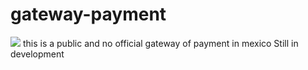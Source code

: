 # gateway-payment
<img src="https://travis-ci.org/gueroverde/gateway-payment.svg?branch=master" />
this is a public and no official gateway of payment in mexico
Still in development
